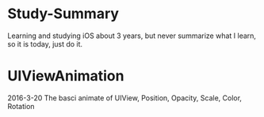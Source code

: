 # Study-Summary
Learning and studying iOS about 3 years, but never summarize what I learn, so it is today, just do it.

# UIViewAnimation
2016-3-20
The basci animate of UIView, Position, Opacity, Scale, Color, Rotation
